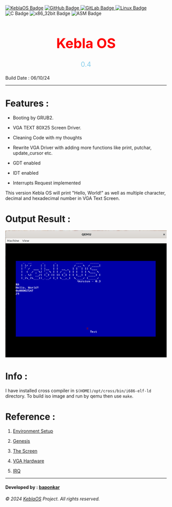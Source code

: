 [![KeblaOS Badge](https://img.shields.io/badge/Kebla-OS-maker?labelColor=red&color=blue)](https://gitlab.com/baponkar/kebla-os)
[![GitHub Badge](https://img.shields.io/badge/Fork-Me-maker?logo=GitHub&logoColor=Blue&labelColor=white&color=blue)
](https://github.com/baponkar/KeblaOS)
[![GitLab Badge](https://img.shields.io/badge/Fork-Me-maker?logo=GitLab&logoColor=Blue&labelColor=white&color=blue)
](https://gitlab.com/baponkar/KeblaOS)
[![Linux Badge](https://img.shields.io/badge/-Linux-maker?logo=linux&logoColor=black&logoSize=auto&labelColor=white&color=blue)
](https://kernel.com)
![C Badge](https://img.shields.io/badge/C-Language-maker?logo=c&logoColor=black&labelColor=white&color=blue)
![x86_32bit Badge](https://img.shields.io/badge/x86-32bit-maker?logo=intel&labelColor=white&color=blue)
![ASM Badge](https://img.shields.io/badge/ASM-Language-maker?logo=assembly&labelColor=white&color=blue)

<h1 style="display: flex;flex-direction: column;color:red;font-size: 3em;align-items: center;justify-content: center;"> Kebla OS </h1>

<p style="display: flex;flex-direction: column;color:skyblue;font-size: 1.5em;align-items: center;justify-content: center;"> 0.4</p>


Build Date : 06/10/24

--------------------------------------------------------

# Features :

* Booting by GRUB2.

* VGA TEXT 80X25 Screen Driver.

* Cleaning Code with my thoughts

* Rewrite VGA Driver with adding more functions like print, putchar, update_cursor etc.

* GDT enabled

* IDT enabled 

* Interrupts Request implemented

This version Kebla OS will print "Hello, World!" as well as multiple character, decimal and hexadecimal number in VGA Text Screen.

# Output Result :
![Output](./output.png)


# Info :

I have installed cross compiler in `$(HOME)/opt/cross/bin/i686-elf-ld` directory.
To build iso image and run by qemu then use `make`.


# Reference :

1. [Environment Setup](https://web.archive.org/web/20160326062945/http://jamesmolloy.co.uk/tutorial_html/1.-Environment%20setup.html)

2. [Genesis](https://web.archive.org/web/20160326060959/http://jamesmolloy.co.uk/tutorial_html/2.-Genesis.html)

3. [The Screen](https://web.archive.org/web/20160326064341/http://jamesmolloy.co.uk/tutorial_html/3.-The%20Screen.html)

4. [VGA Hardware](https://wiki.osdev.org/VGA_Hardware)

5. [IRQ](http://www.osdever.net/tutorials/view/brans-kernel-development-tutorial)


--------------------------------------------------------

#### Developed by : [baponkar](https://github.com/baponkar)

*© 2024 [KeblaOS](https://github.com/baponkar/KeblaOS) Project. All rights reserved.*


